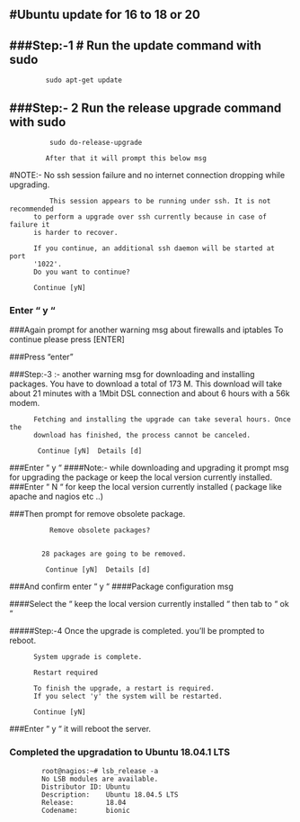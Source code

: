 #Ubuntu update for 16 to 18 or 20
-----------------------------------------

###Step:-1 # Run the update command with sudo 
--------------------------
             sudo apt-get update


###Step:- 2  Run the release upgrade command with sudo
-------------------------------------
              sudo do-release-upgrade
             
             After that it will prompt this below msg
#NOTE:- No ssh session failure and no internet connection dropping while upgrading.
    
              This session appears to be running under ssh. It is not recommended
          to perform a upgrade over ssh currently because in case of failure it
          is harder to recover.

          If you continue, an additional ssh daemon will be started at port
          '1022'.
          Do you want to continue?

          Continue [yN]
          
###   Enter “ y “
###Again prompt for another warning msg about firewalls and iptables
            To continue please press [ENTER]
            
###Press “enter”

###Step:-3 :- another warning msg for downloading and installing packages.
                  You have to download a total of 173 M. This download will take about
          21 minutes with a 1Mbit DSL connection and about 6 hours with a 56k
          modem.

          Fetching and installing the upgrade can take several hours. Once the
          download has finished, the process cannot be canceled.

           Continue [yN]  Details [d]
###Enter “ y “
####Note:-  while downloading and upgrading it prompt msg for upgrading the package or keep the local version currently installed.   
###Enter “ N “  for keep the local version currently installed ( package like apache and nagios etc ..)


###Then prompt for remove obsolete package. 
 
              Remove obsolete packages?


            28 packages are going to be removed.

             Continue [yN]  Details [d]
             
###And confirm enter “ y “
####Package configuration msg






####Select the “ keep the local version currently installed “ then tab to “ ok “

#####Step:-4 Once the upgrade is completed. you’ll be prompted to reboot.

          System upgrade is complete.

          Restart required

          To finish the upgrade, a restart is required.
          If you select 'y' the system will be restarted.

          Continue [yN]


###Enter “ y “ it will reboot the server.



### Completed the upgradation to Ubuntu 18.04.1 LTS
        
            root@nagios:~# lsb_release -a
            No LSB modules are available.
            Distributor ID: Ubuntu
            Description:    Ubuntu 18.04.5 LTS
            Release:        18.04
            Codename:       bionic


